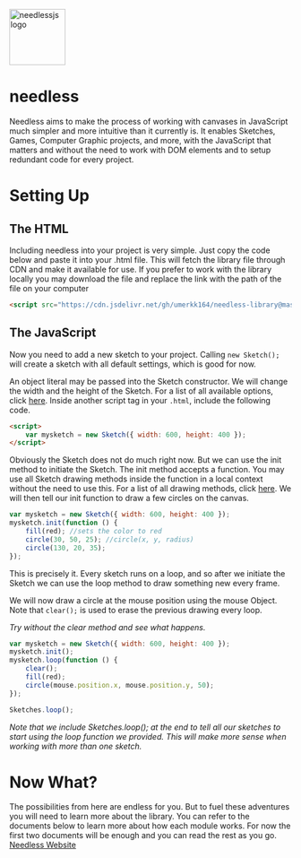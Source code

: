 <img src="https://umerkk164.github.io/needlessjs/src/logo/main.png" width="100" title="needlessjs logo"></img>
# needless
Needless aims to make the process of working with canvases in JavaScript much simpler and more intuitive than it currently is. It enables Sketches, Games, Computer Graphic projects, and more, with the JavaScript that matters and without the need to work with DOM elements and to setup redundant code for every project.

# Setting Up
## The HTML
Including needless into your project is very simple. Just copy the code below and paste it into your .html file. This will fetch the library file through CDN and make it available for use. If you prefer to work with the library locally you may download the file and replace the link with the path of the file on your computer
```html
<script src="https://cdn.jsdelivr.net/gh/umerkk164/needless-library@master/needless.js"></script>
```

## The JavaScript
Now you need to add a new sketch to your project. Calling `new Sketch();` will create a sketch with all default settings, which is good for now.

An object literal may be passed into the Sketch constructor. We will change the width and the height of the Sketch. For a list of all available options, click [here](https://umerkk164.github.io/needlessjs/documentation#options). Inside another script tag in your `.html`, include the following code.

```html
<script>
    var mysketch = new Sketch({ width: 600, height: 400 });
</script>
```

Obviously the Sketch does not do much right now. But we can use the init method to initiate the Sketch. The init method accepts a function. You may use all Sketch drawing methods inside the function in a local context without the need to use this. For a list of all drawing methods, click [here](https://umerkk164.github.io/needlessjs/documentation#drawing).
We will then tell our init function to draw a few circles on the canvas.

```javascript
var mysketch = new Sketch({ width: 600, height: 400 });
mysketch.init(function () {
    fill(red); //sets the color to red
    circle(30, 50, 25); //circle(x, y, radius)
    circle(130, 20, 35);
});
```

This is precisely it. Every sketch runs on a loop, and so after we initiate the Sketch we can use the loop method to draw something new every frame.

We will now draw a circle at the mouse position using the mouse Object. Note that `clear();` is used to erase the previous drawing every loop.

*Try without the clear method and see what happens.*

```javascript
var mysketch = new Sketch({ width: 600, height: 400 });
mysketch.init();
mysketch.loop(function () {
    clear();
    fill(red);
    circle(mouse.position.x, mouse.position.y, 50);
});

Sketches.loop();
```

*Note that we include Sketches.loop(); at the end to tell all our sketches to start using the loop function we provided. This will make more sense when working with more than one sketch.*

# Now What?
The possibilities from here are endless for you. But to fuel these adventures you will need to learn more about the library. You can refer to the documents below to learn more about how each module works. For now the first two documents will be enough and you can read the rest as you go.
[Needless Website](https://umerkk164.github.io/needlessjs/)
